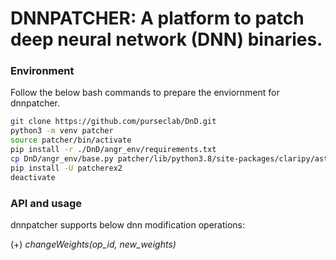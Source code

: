 # DNNPATCHER: A platform to patch deep neural network (DNN) binaries.


### Environment 

Follow the below bash commands to prepare the enviornment for dnnpatcher.

```bash
git clone https://github.com/purseclab/DnD.git
python3 -m venv patcher
source patcher/bin/activate
pip install -r ./DnD/angr_env/requirements.txt
cp DnD/angr_env/base.py patcher/lib/python3.8/site-packages/claripy/ast/base.py
pip install -U patcherex2
deactivate 
```

### API and usage

dnnpatcher supports below dnn modification operations:

(+) *changeWeights(op\_id, new\_weights)* 
